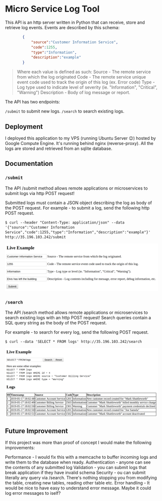 # Micro Service Log Tool

This API is an http server written in Python that can receive, store and retrieve log events. Events are described by this schema:
```json
        {
            "source":"Customer Information Service",
            "code":1255,
            "type":"Information",
            "description":"example"
        }
```     
>Where each value is defined as such:
>Source - The remote service from which the log originated
>Code - The remote service unique event code used to track the origin of this log (ex. Error code)
>Type - Log type used to indicate level of severity (ie. "Information", "Critical", "Warning")
>Description - Body of log message or report.

The API has two endpoints: 

`/submit` to submit new logs. 
`/search` to search existing logs.

## Deployment
I deployed this application to my VPS (running Ubuntu Server 😉️) hosted by Google Compute Engine. It's running behind nginx (reverse-proxy). All the logs are stored and retrieved from an sqlite database.

## Documentation

### `/submit`

The API /submit method allows remote applications or microservices to submit logs via http POST request!

Submitted logs must contain a JSON object describing the log as body of the POST request. For example - to submit a log, send the following http POST request.

```
$ curl --header "Content-Type: application/json" --data '{"source":"Customer Information Service","code":1255,"type":"Information","description":"example"}' http://35.196.103.242/submit
```

![alt text](submit.png)

### `/search`

The API /search method allows remote applications or microservices to search existing logs with an http POST request! Search queries contain a SQL query string as the body of the POST request.

For example - to search for every log, send the following POST request.
```
$ curl --data 'SELECT * FROM logs' http://35.196.103.242/search
```

![alt text](search.png)

## Future Improvement
If this project was more than proof of concept I would make the following improvements:

Performance - I would fix this with a memcache to buffer incoming logs and write them to the database when ready.
Authentication - anyone can see the contents of any submitted log
Validation - you can submit logs that break application if they have invalid schema
Security - ou can submit literally any query via /search. There's nothing stopping you from modifying the table, creating new tables, reading other table etc.
Error handling - It would be nice to have easy to understand error message. Maybe it could log error messages to iself?

